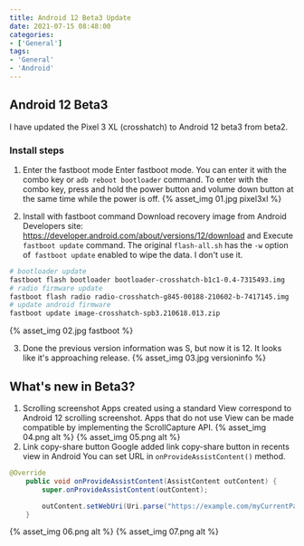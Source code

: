 ```yaml
---
title: Android 12 Beta3 Update
date: 2021-07-15 08:48:00
categories:
- ['General']
tags:
- 'General'
- 'Android'
---
```


## Android 12 Beta3
I have updated the Pixel 3 XL (crosshatch) to Android 12 beta3 from beta2.

### Install steps
1. Enter the fastboot mode
Enter fastboot mode. You can enter it with the combo key or `adb reboot bootloader` command.
To enter with the combo key, press and hold the power button and volume down button at the same time while the power is off.
{% asset_img 01.jpg pixel3xl %}

2. Install with fastboot command
Download recovery image from Android Developers site:
https://developer.android.com/about/versions/12/download
and Execute `fastboot update` command.
The original `flash-all.sh` has the `-w` option of` fastboot update` enabled to wipe the data.
I don't use it.
```bash
# bootloader update
fastboot flash bootloader bootloader-crosshatch-b1c1-0.4-7315493.img
# radio firmware update
fastboot flash radio radio-crosshatch-g845-00188-210602-b-7417145.img
# update android firmware
fastboot update image-crosshatch-spb3.210618.013.zip
```
{% asset_img 02.jpg fastboot %}

3. Done
the previous version information was S, but now it is 12.
It looks like it's approaching release.
{% asset_img 03.jpg versioninfo %}

## What's new in Beta3?
1. Scrolling screenshot
Apps created using a standard View correspond to Android 12 scrolling screenshot.
Apps that do not use View can be made compatible by implementing the ScrollCapture API.
{% asset_img 04.png alt %}
{% asset_img 05.png alt %}
2. Link copy-share button
Google added link copy-share button in recents view in Android
You can set URL in `onProvideAssistContent()` method.
```java
@Override
    public void onProvideAssistContent(AssistContent outContent) {
        super.onProvideAssistContent(outContent);

        outContent.setWebUri(Uri.parse("https://example.com/myCurrentPage"));
    }
```
{% asset_img 06.png alt %}
{% asset_img 07.png alt %}